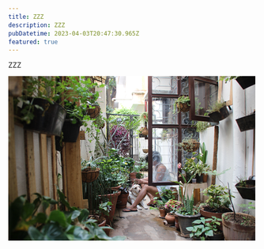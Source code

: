 ```yaml
---
title: ZZZ
description: ZZZ
pubDatetime: 2023-04-03T20:47:30.965Z
featured: true
---
```

ZZZ

![](public/assets/png-test.png)